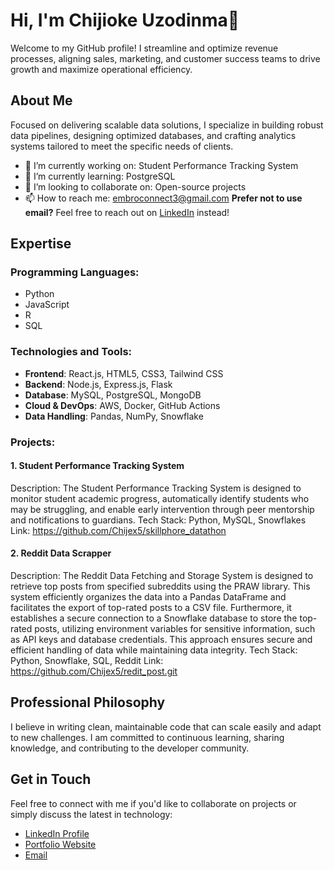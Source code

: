 # Hi, I'm Chijioke Uzodinma👋

Welcome to my GitHub profile! I streamline and optimize revenue processes, aligning sales, marketing, and customer success teams to drive growth and maximize operational efficiency.

## About Me

Focused on delivering scalable data solutions, I specialize in building robust data pipelines, designing optimized databases, and crafting analytics systems tailored to meet the specific needs of clients.


- 🔭 I’m currently working on: Student Performance Tracking System
- 🌱 I’m currently learning: PostgreSQL
- 👯 I’m looking to collaborate on: Open-source projects
- 📫 How to reach me: embroconnect3@gmail.com
  **Prefer not to use email?** Feel free to reach out on [LinkedIn](https://www.linkedin.com/in/your-profile) instead!

## Expertise

### Programming Languages:
- Python
- JavaScript
- R
- SQL

### Technologies and Tools:
- **Frontend**: React.js, HTML5, CSS3, Tailwind CSS
- **Backend**: Node.js, Express.js, Flask
- **Database**: MySQL, PostgreSQL, MongoDB
- **Cloud & DevOps**: AWS, Docker, GitHub Actions
- **Data Handling**: Pandas, NumPy, Snowflake

### Projects:

#### 1. Student Performance Tracking System
Description: The Student Performance Tracking System is designed to monitor student academic progress, automatically identify students who may be struggling, and enable early intervention through peer mentorship and notifications to guardians.
Tech Stack: Python, MySQL, Snowflakes
Link: https://github.com/Chijex5/skillphore_datathon

#### 2. Reddit Data Scrapper
Description: The Reddit Data Fetching and Storage System is designed to retrieve top posts from specified subreddits using the PRAW library. This system efficiently organizes the data into a Pandas DataFrame and facilitates the export of top-rated posts to a CSV file. Furthermore, it establishes a secure connection to a Snowflake database to store the top-rated posts, utilizing environment variables for sensitive information, such as API keys and database credentials. This approach ensures secure and efficient handling of data while maintaining data integrity.
Tech Stack: Python, Snowflake, SQL, Reddit
Link: https://github.com/Chijex5/redit_post.git

## Professional Philosophy

I believe in writing clean, maintainable code that can scale easily and adapt to new challenges. I am committed to continuous learning, sharing knowledge, and contributing to the developer community.

## Get in Touch

Feel free to connect with me if you'd like to collaborate on projects or simply discuss the latest in technology:

- [LinkedIn Profile](https://www.linkedin.com/in/chijioke-uzodinma-34389b267/)
- [Portfolio Website](https://myporfolio-q5x7.onrender.com)
- [Email](mailto:embroconnect3@gmail.com)
